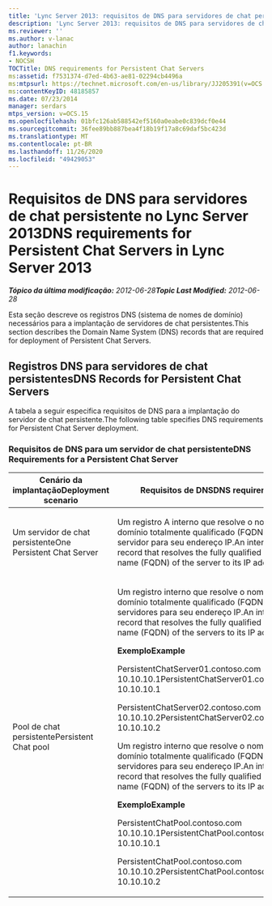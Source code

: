 ```yaml
---
title: 'Lync Server 2013: requisitos de DNS para servidores de chat persistentes'
description: 'Lync Server 2013: requisitos de DNS para servidores de chat persistentes.'
ms.reviewer: ''
ms.author: v-lanac
author: lanachin
f1.keywords:
- NOCSH
TOCTitle: DNS requirements for Persistent Chat Servers
ms:assetid: f7531374-d7ed-4b63-ae81-02294cb4496a
ms:mtpsurl: https://technet.microsoft.com/en-us/library/JJ205391(v=OCS.15)
ms:contentKeyID: 48185857
ms.date: 07/23/2014
manager: serdars
mtps_version: v=OCS.15
ms.openlocfilehash: 01bfc126ab588542ef5160a0eabe0c839dcf0e44
ms.sourcegitcommit: 36fee89bb887bea4f18b19f17a8c69daf5bc423d
ms.translationtype: MT
ms.contentlocale: pt-BR
ms.lasthandoff: 11/26/2020
ms.locfileid: "49429053"
---
```

# <a name="dns-requirements-for-persistent-chat-servers-in-lync-server-2013"></a><span data-ttu-id="b0938-103">Requisitos de DNS para servidores de chat persistente no Lync Server 2013</span><span class="sxs-lookup"><span data-stu-id="b0938-103">DNS requirements for Persistent Chat Servers in Lync Server 2013</span></span>

<div data-xmlns="http://www.w3.org/1999/xhtml">

<div class="topic" data-xmlns="http://www.w3.org/1999/xhtml" data-msxsl="urn:schemas-microsoft-com:xslt" data-cs="https://msdn.microsoft.com/">

<div data-asp="https://msdn2.microsoft.com/asp">



</div>

<div id="mainSection">

<div id="mainBody"><span data-ttu-id="b0938-104">

<span> </span></span><span class="sxs-lookup"><span data-stu-id="b0938-104">

<span> </span></span></span>

<span data-ttu-id="b0938-105">_**Tópico da última modificação:** 2012-06-28_</span><span class="sxs-lookup"><span data-stu-id="b0938-105">_**Topic Last Modified:** 2012-06-28_</span></span>

<span data-ttu-id="b0938-106">Esta seção descreve os registros DNS (sistema de nomes de domínio) necessários para a implantação de servidores de chat persistentes.</span><span class="sxs-lookup"><span data-stu-id="b0938-106">This section describes the Domain Name System (DNS) records that are required for deployment of Persistent Chat Servers.</span></span>

<div>

## <a name="dns-records-for-persistent-chat-servers"></a><span data-ttu-id="b0938-107">Registros DNS para servidores de chat persistentes</span><span class="sxs-lookup"><span data-stu-id="b0938-107">DNS Records for Persistent Chat Servers</span></span>

<span data-ttu-id="b0938-108">A tabela a seguir especifica requisitos de DNS para a implantação do servidor de chat persistente.</span><span class="sxs-lookup"><span data-stu-id="b0938-108">The following table specifies DNS requirements for Persistent Chat Server deployment.</span></span>

### <a name="dns-requirements-for-a-persistent-chat-server"></a><span data-ttu-id="b0938-109">Requisitos de DNS para um servidor de chat persistente</span><span class="sxs-lookup"><span data-stu-id="b0938-109">DNS Requirements for a Persistent Chat Server</span></span>

<table>
<colgroup>
<col style="width: 50%" />
<col style="width: 50%" />
</colgroup>
<thead>
<tr class="header">
<th><span data-ttu-id="b0938-110">Cenário da implantação</span><span class="sxs-lookup"><span data-stu-id="b0938-110">Deployment scenario</span></span></th>
<th><span data-ttu-id="b0938-111">Requisitos de DNS</span><span class="sxs-lookup"><span data-stu-id="b0938-111">DNS requirement</span></span></th>
</tr>
</thead>
<tbody>
<tr class="odd">
<td><p><span data-ttu-id="b0938-112">Um servidor de chat persistente</span><span class="sxs-lookup"><span data-stu-id="b0938-112">One Persistent Chat Server</span></span></p></td>
<td><p><span data-ttu-id="b0938-113">Um registro A interno que resolve o nome de domínio totalmente qualificado (FQDN) do servidor para seu endereço IP.</span><span class="sxs-lookup"><span data-stu-id="b0938-113">An internal A record that resolves the fully qualified domain name (FQDN) of the server to its IP address.</span></span></p></td>
</tr>
<tr class="even">
<td><p><span data-ttu-id="b0938-114">Pool de chat persistente</span><span class="sxs-lookup"><span data-stu-id="b0938-114">Persistent Chat pool</span></span></p></td>
<td><p><span data-ttu-id="b0938-115">Um registro interno que resolve o nome de domínio totalmente qualificado (FQDN) dos servidores para seu endereço IP.</span><span class="sxs-lookup"><span data-stu-id="b0938-115">An internal A record that resolves the fully qualified domain name (FQDN) of the servers to its IP address.</span></span></p>
<p><span data-ttu-id="b0938-116"><strong>Exemplo</strong></span><span class="sxs-lookup"><span data-stu-id="b0938-116"><strong>Example</strong></span></span></p>
<p><span data-ttu-id="b0938-117">PersistentChatServer01.contoso.com 10.10.10.1</span><span class="sxs-lookup"><span data-stu-id="b0938-117">PersistentChatServer01.contoso.com     10.10.10.1</span></span></p>
<p><span data-ttu-id="b0938-118">PersistentChatServer02.contoso.com 10.10.10.2</span><span class="sxs-lookup"><span data-stu-id="b0938-118">PersistentChatServer02.contoso.com     10.10.10.2</span></span></p>
<p><span data-ttu-id="b0938-119">Um registro interno que resolve o nome de domínio totalmente qualificado (FQDN) dos servidores para seu endereço IP.</span><span class="sxs-lookup"><span data-stu-id="b0938-119">An internal A record that resolves the fully qualified domain name (FQDN) of the servers to its IP address.</span></span></p>
<p><span data-ttu-id="b0938-120"><strong>Exemplo</strong></span><span class="sxs-lookup"><span data-stu-id="b0938-120"><strong>Example</strong></span></span></p>
<p><span data-ttu-id="b0938-121">PersistentChatPool.contoso.com 10.10.10.1</span><span class="sxs-lookup"><span data-stu-id="b0938-121">PersistentChatPool.contoso.com    10.10.10.1</span></span></p>
<p><span data-ttu-id="b0938-122">PersistentChatPool.contoso.com 10.10.10.2</span><span class="sxs-lookup"><span data-stu-id="b0938-122">PersistentChatPool.contoso.com    10.10.10.2</span></span></p></td>
</tr>
</tbody>
</table><span data-ttu-id="b0938-123">


</div>

</div>

<span> </span>

</div>

</div>

</span><span class="sxs-lookup"><span data-stu-id="b0938-123">


</div>

</div>

<span> </span>

</div>

</div>

</span></span></div>

